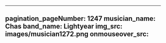 ------
pagination_pageNumber: 1247
musician_name: Chas
band_name: Lightyear
img_src: images/musician1272.png
onmouseover_src: 
------